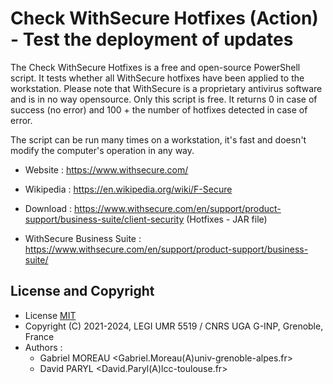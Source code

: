 # Check WithSecure Hotfixes (Action) - Test the deployment of updates

The Check WithSecure Hotfixes is a free and open-source PowerShell script.
It tests whether all WithSecure hotfixes have been applied to the workstation.
Please note that WithSecure is a proprietary antivirus software and is in no way opensource.
Only this script is free.
It returns 0 in case of success (no error) and 100 + the number of hotfixes detected in case of error.

The script can be run many times on a workstation,
it's fast and doesn't modify the computer's operation in any way.

* Website : https://www.withsecure.com/
* Wikipedia : https://en.wikipedia.org/wiki/F-Secure

* Download : https://www.withsecure.com/en/support/product-support/business-suite/client-security (Hotfixes - JAR file)
* WithSecure Business Suite : https://www.withsecure.com/en/support/product-support/business-suite/


## License and Copyright

* License [MIT](../LICENSE.md)
* Copyright (C) 2021-2024, LEGI UMR 5519 / CNRS UGA G-INP, Grenoble, France
* Authors :
    * Gabriel MOREAU <Gabriel.Moreau(A)univ-grenoble-alpes.fr>
    * David PARYL <David.Paryl(A)lcc-toulouse.fr>
